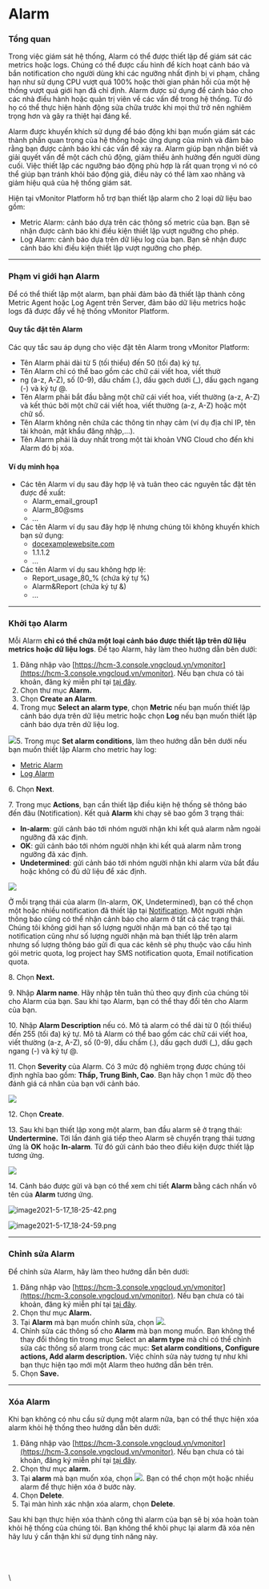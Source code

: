 # Alarm

### Tổng quan

Trong việc giám sát hệ thống, Alarm có thể được thiết lập để giám sát các metrics hoặc logs. Chúng có thể được cấu hình để kích hoạt cảnh báo và bắn notification cho người dùng khi các ngưỡng nhất định bị vi phạm, chẳng hạn như sử dụng CPU vượt quá 100% hoặc thời gian phản hồi của một hệ thống vượt quá giới hạn đã chỉ định. Alarm được sử dụng để cảnh báo cho các nhà điều hành hoặc quản trị viên về các vấn đề trong hệ thống. Từ đó họ có thể thực hiện hành động sửa chữa trước khi mọi thứ trở nên nghiêm trọng hơn và gây ra thiệt hại đáng kể.

Alarm được khuyến khích sử dụng để báo động khi bạn muốn giám sát các thành phần quan trọng của hệ thống hoặc ứng dụng của mình và đảm bảo rằng bạn được cảnh báo khi các vấn đề xảy ra. Alarm giúp bạn nhận biết và giải quyết vấn đề một cách chủ động,  giảm thiểu ảnh hưởng đến người dùng cuối. Việc thiết lập các ngưỡng báo động phù hợp là rất quan trọng vì nó có thể giúp bạn tránh khỏi báo động giả, điều này có thể làm xao nhãng và giảm hiệu quả của hệ thống giám sát.

Hiện tại vMonitor Platform hỗ trợ bạn thiết lập alarm cho 2 loại dữ liệu bao gồm:&#x20;

* Metric Alarm: cảnh báo dựa trên các thông số metric của bạn. Bạn sẽ nhận được cảnh báo khi điều kiện thiết lập vượt ngưỡng cho phép.
* Log Alarm: cảnh báo dựa trên dữ liệu log của bạn. Bạn sẽ nhận được cảnh báo khi điều kiện thiết lập vượt ngưỡng cho phép.

***

### Phạm vi giới hạn Alarm

Để có thể thiết lập một alarm, bạn phải đảm bảo đã thiết lập thành công Metric Agent hoặc Log Agent trên Server, đảm bảo dữ liệu metrics hoặc logs đã được đẩy về hệ thống vMonitor Platform.&#x20;

#### Quy tắc đặt tên Alarm

Các quy tắc sau áp dụng cho việc đặt tên Alarm trong vMonitor Platform:

* Tên Alarm phải dài từ 5 (tối thiểu) đến 50 (tối đa) ký tự.
* Tên Alarm chỉ có thể bao gồm các chữ cái viết hoa, viết thườ
* ng (a-z, A-Z), số (0-9), dấu chấm (.), dấu gạch dưới (\_), dấu gạch ngang (-) và ký tự @.
* Tên Alarm phải bắt đầu bằng một chữ cái viết hoa, viết thường (a-z, A-Z) và kết thúc bởi một chữ cái viết hoa, viết thường (a-z, A-Z) hoặc một chữ số.
* Tên Alarm không nên chứa các thông tin nhạy cảm (ví dụ địa chỉ IP, tên tài khoản, mật khẩu đăng nhập,...).&#x20;
* Tên Alarm phải là duy nhất trong một tài khoản VNG Cloud cho đến khi Alarm đó bị xóa.&#x20;

#### Ví dụ minh họa

* Các tên Alarm ví dụ sau đây hợp lệ và tuân theo các nguyên tắc đặt tên được đề xuất:
  * Alarm\_email\_group1
  * Alarm\_80@sms
  * ...
* Các tên Alarm ví dụ sau đây hợp lệ nhưng chúng tôi không khuyến khích bạn sử dụng:
  * [docexamplewebsite.com](http://docexamplewebsite.com/)
  * 1.1.1.2
  * ...
* Các tên Alarm ví dụ sau không hợp lệ:
  * Report\_usage\_80\_% (chứa ký tự %)
  * Alarm\&Report (chứa ký tự &)
  * ...

***

### Khởi tạo Alarm

Mỗi Alarm **chỉ có thể chứa một loại cảnh báo được thiết lập trên dữ liệu metrics hoặc dữ liệu logs**. Để tạo Alarm, hãy làm theo hướng dẫn bên dưới:

1. Đăng nhập vào [https://hcm-3.console.vngcloud.vn/vmonitor](https://hcm-3.console.vngcloud.vn/vmonitor). Nếu bạn chưa có tài khoản, đăng ký miễn phí tại [tại đây](https://register.vngcloud.vn/signup).
2. Chọn thư mục **Alarm.**
3. Chọn **Create an Alarm**.
4. Trong mục **Select an alarm type**, chọn **Metric** nếu bạn muốn thiết lập cảnh báo dựa trên dữ liệu metric hoặc chọn **Log** nếu bạn muốn thiết lập cảnh báo dựa trên dữ liệu log.&#x20;

![](http://docs.vngcloud.vn/download/attachments/49650538/image2023-7-31\_10-18-59.png?version=1\&modificationDate=1690773540000\&api=v2)5. Trong mục **Set alarm conditions**, làm theo hướng dẫn bên dưới nếu bạn muốn thiết lập Alarm cho metric hay log:

* [Metric Alarm](http://docs.vngcloud.vn/display/VPV/Metric+Alarm)
* [Log Alarm](http://docs.vngcloud.vn/display/VPV/Log+Alarm)

6\. Chọn **Next**.

7\. Trong mục **Actions**, bạn cần thiết lập điều kiện hệ thống sẽ thông báo đến đâu (Notification). Kết quả **Alarm** khi chạy sẽ bao gồm 3 trạng thái:&#x20;

* **In-alarm**: gửi cảnh báo tới nhóm người nhận khi kết quả alarm nằm ngoài ngưỡng đã xác định.
* **OK**: gửi cảnh báo tới nhóm người nhận khi kết quả alarm nằm trong ngưỡng đã xác định.
* **Undetermined**: gửi cảnh báo tới nhóm người nhận khi alarm vừa bắt đầu hoặc không có đủ dữ liệu để xác định.&#x20;

![](http://docs.vngcloud.vn/download/attachments/49650538/image2023-7-31\_10-18-22.png?version=1\&modificationDate=1690773504000\&api=v2)

Ở mỗi trạng thái của alarm (In-alarm, OK, Undetermined), bạn có thể chọn một hoặc nhiều notification đã thiết lập tại [Notification](http://docs.vngcloud.vn/display/VPV/Notification). Một người nhận thông báo cũng có thể nhận cảnh báo cho alarm ở tất cả các trạng thái. Chúng tôi không giới hạn số lượng người nhận mà bạn có thể tạo tại notification cũng như số lượng người nhận mà bạn thiết lập trên alarm nhưng số lượng thông báo gửi đi qua các kênh sẽ phụ thuộc vào cấu hình gói metric quota, log project hay SMS notification quota, Email notification quota.

8\. Chọn **Next.**

9\. Nhập **Alarm name**. Hãy nhập tên tuân thủ theo quy định của chúng tôi cho Alarm của bạn. Sau khi tạo Alarm, bạn có thể thay đổi tên cho Alarm của bạn.&#x20;

10\. Nhập **Alarm Description** nếu có. Mô tả alarm có thể dài từ 0 (tối thiểu) đến 255 (tối đa) ký tự. Mô tả Alarm có thể bao gồm các chữ cái viết hoa, viết thường (a-z, A-Z), số (0-9), dấu chấm (.), dấu gạch dưới (\_), dấu gạch ngang (-) và ký tự @.

11\. Chọn **Severity** của Alarm. Có 3 mức độ nghiêm trọng được chúng tôi định nghĩa bao gồm: **Thấp, Trung Bình, Cao**. Bạn hãy chọn 1 mức độ theo đánh giá cá nhân của bạn với cảnh báo.

![](http://docs.vngcloud.vn/download/attachments/49650538/image2023-7-31\_10-22-3.png?version=1\&modificationDate=1690773724000\&api=v2)

12\. Chọn **Create**.

13\. Sau khi bạn thiết lập xong một alarm, ban đầu alarm sẽ ở trạng thái: **Undertermine.** Tới lần đánh giá tiếp theo Alarm sẽ chuyển trạng thái tương ứng là **OK** hoặc **In-alarm**. Từ đó gửi cảnh báo theo điều kiện được thiết lập tương ứng.&#x20;

![](http://docs.vngcloud.vn/download/attachments/49650538/image2023-8-8\_14-19-37.png?version=1\&modificationDate=1691479177000\&api=v2)

14\. Cảnh báo được gửi và bạn có thể xem chi tiết **Alarm** bằng cách nhấn vô tên của **Alarm** tương ứng.

![image2021-5-17\_18-25-42.png](https://docs.vngcloud.vn/download/attachments/31555845/image2021-5-17\_18-25-42.png?version=1\&modificationDate=1621250742000\&api=v2)

![image2021-5-17\_18-24-59.png](https://docs.vngcloud.vn/download/attachments/31555845/image2021-5-17\_18-24-59.png?version=1\&modificationDate=1621250700000\&api=v2)

***

### Chỉnh sửa Alarm

Để chỉnh sửa Alarm, hãy làm theo hướng dẫn bên dưới:&#x20;

1. Đăng nhập vào [https://hcm-3.console.vngcloud.vn/vmonitor](https://hcm-3.console.vngcloud.vn/vmonitor). Nếu bạn chưa có tài khoản, đăng ký miễn phí tại [tại đây](https://register.vngcloud.vn/signup).
2. Chọn thư mục **Alarm.**
3. Tại **Alarm** mà bạn muốn chỉnh sửa, chọn ![](http://docs.vngcloud.vn/download/thumbnails/49650538/image2023-4-19\_11-4-15.png?version=1\&modificationDate=1690773785000\&api=v2).&#x20;
4. Chỉnh sửa các thông số cho **Alarm** mà bạn mong muốn. Bạn không thể thay đổi thông tin trong mục Select an **alarm type** mà chỉ có thể chỉnh sửa các thông số alarm trong các mục: **Set alarm conditions, Configure actions, Add alarm description.** Việc chỉnh sửa này tương tự như khi bạn thực hiện tạo mới một Alarm theo hướng dẫn bên trên.
5. Chọn **Save.**

***

### Xóa Alarm

Khi bạn không có nhu cầu sử dụng một alarm nữa, bạn có thể thực hiện xóa alarm khỏi hệ thống theo hướng dẫn bên dưới:&#x20;

1. Đăng nhập vào [https://hcm-3.console.vngcloud.vn/vmonitor](https://hcm-3.console.vngcloud.vn/vmonitor). Nếu bạn chưa có tài khoản, đăng ký miễn phí tại [tại đây](https://register.vngcloud.vn/signup).
2. Chọn thư mục **alarm.**
3. Tại **alarm** mà bạn muốn xóa, chọn ![](http://docs.vngcloud.vn/download/thumbnails/49650538/image2023-4-21\_11-35-8.png?version=1\&modificationDate=1690773995000\&api=v2). Bạn có thể chọn một hoặc nhiều alarm để thực hiện xóa ở bước này.
4. Chọn **Delete**.
5. Tại màn hình xác nhận xóa alarm, chọn **Delete**.

Sau khi bạn thực hiện xóa thành công thì alarm của bạn sẽ bị xóa hoàn toàn khỏi hệ thống của chúng tôi. Bạn không thể khôi phục lại alarm đã xóa nên hãy lưu ý cẩn thận khi sử dụng tính năng này.&#x20;

\
\
\
\
